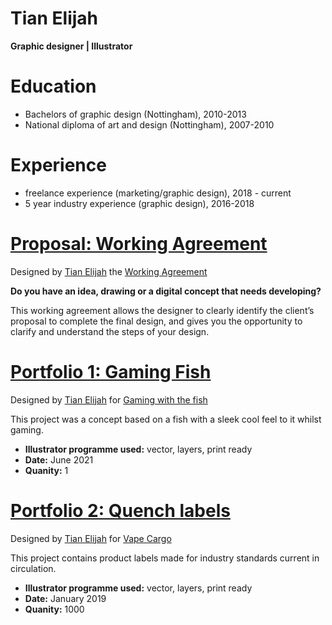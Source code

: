 # Tian Elijah
**Graphic designer | Illustrator**

# Education
* Bachelors of graphic design (Nottingham), 2010-2013  
* National diploma of art and design (Nottingham), 2007-2010  

# Experience
* freelance experience (marketing/graphic design), 2018 - current
* 5 year industry experience (graphic design), 2016-2018

# [Proposal: Working Agreement ](https://postimg.cc/gallery/FR4K8Fx)


Designed by <a href="http://linkedin.com/in/tian-elijah-26b65256">Tian Elijah</a> the <a href="https://twitter.com/TheFishyNorris">Working Agreement</a>

**Do you have an idea, drawing or a digital concept that needs developing?**

 This working agreement allows the designer to clearly identify the client’s
 proposal to complete the final design, and gives you the opportunity to clarify and understand the steps of your design.



# [Portfolio 1: Gaming Fish](https://postimg.cc/2qz53HwK)


Designed by <a href="www.linkedin.com/in/tian-elijah-26b65256">Tian Elijah</a> for <a href="https://twitter.com/TheFishyNorris">Gaming with the fish</a>

This project was a concept based on a fish with a sleek cool feel to it whilst gaming.
* **Illustrator programme used:** vector, layers, print ready
* **Date:** June 2021
* **Quanity:** 1


# [Portfolio 2: Quench labels](https://postimg.cc/PCW4TcLv)


Designed by <a href="www.linkedin.com/in/tian-elijah-26b65256">Tian Elijah</a> for <a href="https://www.vapecargo.net/">Vape Cargo</a>

This project contains product labels made for industry standards current in circulation.
* **Illustrator programme used:** vector, layers, print ready
* **Date:** January 2019
* **Quanity:** 1000 



